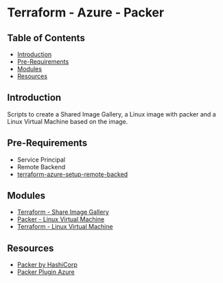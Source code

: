 # Terraform - Azure - Packer

## Table of Contents

* [Introduction](#introduction)
* [Pre-Requirements](#pre-requirements)
* [Modules](#modules)
* [Resources](#resources)

## Introduction

Scripts to create a Shared Image Gallery, a Linux image with packer and a Linux Virtual Machine based on the image.

## Pre-Requirements

* Service Principal
* Remote Backend
* [terraform-azure-setup-remote-backed](https://github.com/gutt02/terraform-azure-setup-remote-backend)

## Modules

* [Terraform - Share Image Gallery](./src/terraform/shared-image-gallery/README.md)
* [Packer - Linux Virtual Machine](./src/packer/linux-virtual-machine/README.md)
* [Terraform - Linux Virtual Machine](./src/terraform/linux-virtual-machine/README.md)

## Resources

* [Packer by HashiCorp](https://www.packer.io/)
* [Packer Plugin Azure](https://github.com/hashicorp/packer-plugin-azure)
